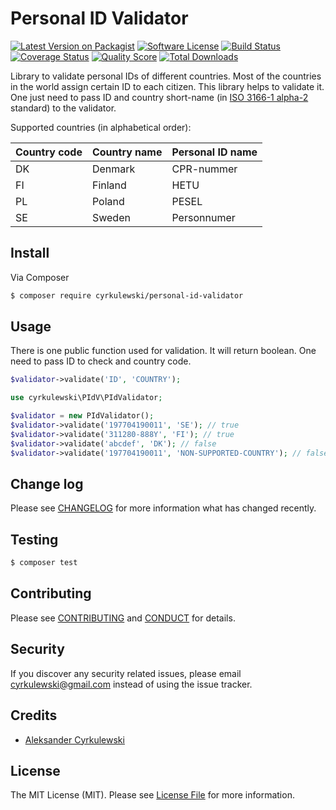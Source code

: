 # Personal ID Validator

[![Latest Version on Packagist][ico-version]][link-packagist]
[![Software License][ico-license]](LICENSE.md)
[![Build Status][ico-travis]][link-travis]
[![Coverage Status][ico-scrutinizer]][link-scrutinizer]
[![Quality Score][ico-code-quality]][link-code-quality]
[![Total Downloads][ico-downloads]][link-downloads]

Library to validate personal IDs of different countries. Most of the countries in the world assign certain ID to each citizen. 
This library helps to validate it. One just need to pass ID and country short-name (in [ISO 3166-1 alpha-2](https://en.wikipedia.org/wiki/ISO_3166-1) standard) to the validator.
  
Supported countries (in alphabetical order):

| Country code  | Country name | Personal ID name |
| ------------- | ------------ | ---------------- |
| DK | Denmark | CPR-nummer |
| FI | Finland | HETU |
| PL | Poland  | PESEL |
| SE | Sweden  | Personnumer |

## Install

Via Composer

``` bash
$ composer require cyrkulewski/personal-id-validator
```

## Usage
There is one public function used for validation. It will return boolean. One need to pass ID to check and country code.
``` php
$validator->validate('ID', 'COUNTRY');
```

``` php
use cyrkulewski\PIdV\PIdValidator;

$validator = new PIdValidator();
$validator->validate('197704190011', 'SE'); // true
$validator->validate('311280-888Y', 'FI'); // true
$validator->validate('abcdef', 'DK'); // false
$validator->validate('197704190011', 'NON-SUPPORTED-COUNTRY'); // false
```

## Change log

Please see [CHANGELOG](CHANGELOG.md) for more information what has changed recently.

## Testing

``` bash
$ composer test
```

## Contributing

Please see [CONTRIBUTING](CONTRIBUTING.md) and [CONDUCT](CONDUCT.md) for details.

## Security

If you discover any security related issues, please email cyrkulewski@gmail.com instead of using the issue tracker.

## Credits

- [Aleksander Cyrkulewski][link-author]

## License

The MIT License (MIT). Please see [License File](LICENSE.md) for more information.

[ico-version]: https://img.shields.io/packagist/v/cyrkulewski/personal-id-validator.svg?style=flat-square
[ico-license]: https://img.shields.io/badge/license-MIT-brightgreen.svg?style=flat-square
[ico-travis]: https://img.shields.io/travis/cyrkulewski/personal-id-validator/master.svg?style=flat-square
[ico-scrutinizer]: https://img.shields.io/scrutinizer/coverage/g/cyrkulewski/personal-id-validator.svg?style=flat-square
[ico-code-quality]: https://img.shields.io/scrutinizer/g/cyrkulewski/personal-id-validator.svg?style=flat-square
[ico-downloads]: https://img.shields.io/packagist/dt/cyrkulewski/personal-id-validator.svg?style=flat-square

[link-packagist]: https://packagist.org/packages/cyrkulewski/personal-id-validator
[link-travis]: https://travis-ci.org/cyrkulewski/personal-id-validator
[link-scrutinizer]: https://scrutinizer-ci.com/g/cyrkulewski/personal-id-validator/code-structure
[link-code-quality]: https://scrutinizer-ci.com/g/cyrkulewski/personal-id-validator
[link-downloads]: https://packagist.org/packages/cyrkulewski/personal-id-validator
[link-author]: https://github.com/martyshka
